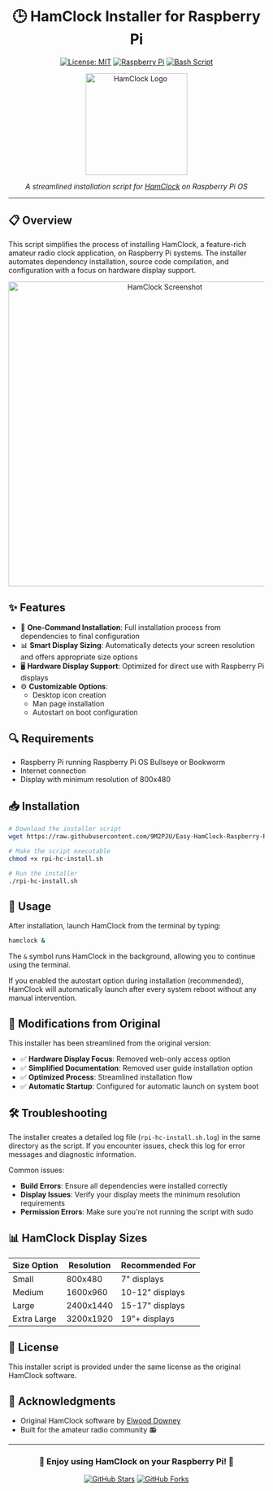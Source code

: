 <div align="center">

# 🕒 HamClock Installer for Raspberry Pi

[![License: MIT](https://img.shields.io/badge/License-MIT-yellow.svg)](https://opensource.org/licenses/MIT)
[![Raspberry Pi](https://img.shields.io/badge/Raspberry%20Pi-C51A4A?style=flat&logo=Raspberry-Pi&logoColor=white)](https://www.raspberrypi.org/)
[![Bash Script](https://img.shields.io/badge/Bash-4EAA25?style=flat&logo=GNU%20Bash&logoColor=white)](https://www.gnu.org/software/bash/)

<img src="https://raw.githubusercontent.com/9M2PJU/Easy-HamClock-Raspberry-Pi-Install/main/assets/hamclock-logo.png" alt="HamClock Logo" width="200"/>

*A streamlined installation script for [HamClock](https://clearskyinstitute.com/ham/HamClock/) on Raspberry Pi OS*

</div>

---

## 📋 Overview

This script simplifies the process of installing HamClock, a feature-rich amateur radio clock application, on Raspberry Pi systems. The installer automates dependency installation, source code compilation, and configuration with a focus on hardware display support.

<div align="center">
<img src="https://raw.githubusercontent.com/9M2PJU/Easy-HamClock-Raspberry-Pi-Install/main/assets/hamclock-screenshot.png" alt="HamClock Screenshot" width="600"/>
</div>

## ✨ Features

- 🔧 **One-Command Installation**: Full installation process from dependencies to final configuration
- 📊 **Smart Display Sizing**: Automatically detects your screen resolution and offers appropriate size options
- 🖥️ **Hardware Display Support**: Optimized for direct use with Raspberry Pi displays
- ⚙️ **Customizable Options**:
  - Desktop icon creation
  - Man page installation
  - Autostart on boot configuration

## 🔍 Requirements

- Raspberry Pi running Raspberry Pi OS Bullseye or Bookworm
- Internet connection
- Display with minimum resolution of 800x480

## 📥 Installation

```bash
# Download the installer script
wget https://raw.githubusercontent.com/9M2PJU/Easy-HamClock-Raspberry-Pi-Install/main/rpi-hc-install.sh

# Make the script executable
chmod +x rpi-hc-install.sh

# Run the installer
./rpi-hc-install.sh
```

## 🚀 Usage

After installation, launch HamClock from the terminal by typing:
```bash
hamclock &
```
The `&` symbol runs HamClock in the background, allowing you to continue using the terminal.

If you enabled the autostart option during installation (recommended), HamClock will automatically launch after every system reboot without any manual intervention.

## 🔄 Modifications from Original

This installer has been streamlined from the original version:

- ✅ **Hardware Display Focus**: Removed web-only access option
- ✅ **Simplified Documentation**: Removed user guide installation option
- ✅ **Optimized Process**: Streamlined installation flow
- ✅ **Automatic Startup**: Configured for automatic launch on system boot

## 🛠️ Troubleshooting

The installer creates a detailed log file (`rpi-hc-install.sh.log`) in the same directory as the script. If you encounter issues, check this log for error messages and diagnostic information.

Common issues:
- **Build Errors**: Ensure all dependencies were installed correctly
- **Display Issues**: Verify your display meets the minimum resolution requirements
- **Permission Errors**: Make sure you're not running the script with sudo

## 📊 HamClock Display Sizes

| Size Option | Resolution | Recommended For |
|-------------|------------|-----------------|
| Small       | 800x480    | 7" displays     |
| Medium      | 1600x960   | 10-12" displays |
| Large       | 2400x1440  | 15-17" displays |
| Extra Large | 3200x1920  | 19"+ displays   |

## 📄 License

This installer script is provided under the same license as the original HamClock software.

## 👏 Acknowledgments

- Original HamClock software by [Elwood Downey](https://clearskyinstitute.com)
- Built for the amateur radio community 📻

---

<div align="center">

### 🌟 Enjoy using HamClock on your Raspberry Pi! 🌟

[![GitHub Stars](https://img.shields.io/github/stars/9M2PJU/Easy-HamClock-Raspberry-Pi-Install?style=social)](https://github.com/9M2PJU/Easy-HamClock-Raspberry-Pi-Install)
[![GitHub Forks](https://img.shields.io/github/forks/9M2PJU/Easy-HamClock-Raspberry-Pi-Install?style=social)](https://github.com/9M2PJU/Easy-HamClock-Raspberry-Pi-Install/fork)

</div>
